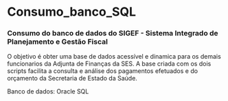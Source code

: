 # Consumo_banco_SQL
### Consumo do banco de dados do SIGEF - Sistema Integrado de Planejamento e Gestão Fiscal

O objetivo é obter uma base de dados acessível e dinamica para os demais funcionarios da Adjunta de Finanças da SES. A base criada com os dois scripts facilita a consulta e análise dos pagamentos efetuados e do orçamento da Secretaria de Estado da Saúde.

Banco de dados: Oracle SQL
